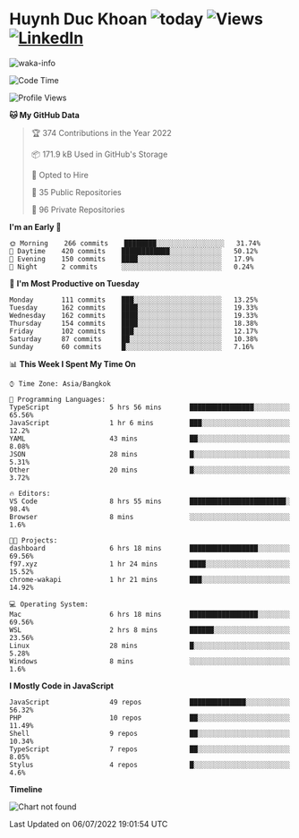 # Huynh Duc Khoan ![today](https://wakapi.dev/api/badge/f97/interval:today?label=today) ![Views](https://komarev.com/ghpvc/?username=f97) [![LinkedIn](https://img.shields.io/badge/-LinkedIn-5c5c5c?&logo=Linkedin&?logoColor=white&link=https://www.linkedin.com/in/huynhduckhoan/)](https://www.linkedin.com/in/huynhduckhoan/)

![waka-info](https://github-readme-stats.vercel.app/api/wakatime?username=f97&api_domain=wakapi.dev&bg_color=1A202C&title_color=2F855A&icon_color=2F855A&text_color=ffffff&custom_title=Wakapi%20Week%20Stats&layout=compact)

<!--START_SECTION:waka-->
![Code Time](http://img.shields.io/badge/Code%20Time-66%20hrs%2028%20mins-blue)

![Profile Views](http://img.shields.io/badge/Profile%20Views-14-blue)

**🐱 My GitHub Data** 

> 🏆 374 Contributions in the Year 2022
 > 
> 📦 171.9 kB Used in GitHub's Storage 
 > 
> 💼 Opted to Hire
 > 
> 📜 35 Public Repositories 
 > 
> 🔑 96 Private Repositories  
 > 
**I'm an Early 🐤** 

```text
🌞 Morning    266 commits    ████████░░░░░░░░░░░░░░░░░   31.74% 
🌆 Daytime    420 commits    ████████████░░░░░░░░░░░░░   50.12% 
🌃 Evening    150 commits    ████░░░░░░░░░░░░░░░░░░░░░   17.9% 
🌙 Night      2 commits      ░░░░░░░░░░░░░░░░░░░░░░░░░   0.24%

```
📅 **I'm Most Productive on Tuesday** 

```text
Monday       111 commits    ███░░░░░░░░░░░░░░░░░░░░░░   13.25% 
Tuesday      162 commits    ████░░░░░░░░░░░░░░░░░░░░░   19.33% 
Wednesday    162 commits    ████░░░░░░░░░░░░░░░░░░░░░   19.33% 
Thursday     154 commits    ████░░░░░░░░░░░░░░░░░░░░░   18.38% 
Friday       102 commits    ███░░░░░░░░░░░░░░░░░░░░░░   12.17% 
Saturday     87 commits     ██░░░░░░░░░░░░░░░░░░░░░░░   10.38% 
Sunday       60 commits     █░░░░░░░░░░░░░░░░░░░░░░░░   7.16%

```


📊 **This Week I Spent My Time On** 

```text
⌚︎ Time Zone: Asia/Bangkok

💬 Programming Languages: 
TypeScript               5 hrs 56 mins       ████████████████░░░░░░░░░   65.56% 
JavaScript               1 hr 6 mins         ███░░░░░░░░░░░░░░░░░░░░░░   12.2% 
YAML                     43 mins             ██░░░░░░░░░░░░░░░░░░░░░░░   8.08% 
JSON                     28 mins             █░░░░░░░░░░░░░░░░░░░░░░░░   5.31% 
Other                    20 mins             █░░░░░░░░░░░░░░░░░░░░░░░░   3.72%

🔥 Editors: 
VS Code                  8 hrs 55 mins       ████████████████████████░   98.4% 
Browser                  8 mins              ░░░░░░░░░░░░░░░░░░░░░░░░░   1.6%

🐱‍💻 Projects: 
dashboard                6 hrs 18 mins       █████████████████░░░░░░░░   69.56% 
f97.xyz                  1 hr 24 mins        ████░░░░░░░░░░░░░░░░░░░░░   15.52% 
chrome-wakapi            1 hr 21 mins        ███░░░░░░░░░░░░░░░░░░░░░░   14.92%

💻 Operating System: 
Mac                      6 hrs 18 mins       █████████████████░░░░░░░░   69.56% 
WSL                      2 hrs 8 mins        ██████░░░░░░░░░░░░░░░░░░░   23.56% 
Linux                    28 mins             █░░░░░░░░░░░░░░░░░░░░░░░░   5.28% 
Windows                  8 mins              ░░░░░░░░░░░░░░░░░░░░░░░░░   1.6%

```

**I Mostly Code in JavaScript** 

```text
JavaScript               49 repos            ██████████████░░░░░░░░░░░   56.32% 
PHP                      10 repos            ██░░░░░░░░░░░░░░░░░░░░░░░   11.49% 
Shell                    9 repos             ██░░░░░░░░░░░░░░░░░░░░░░░   10.34% 
TypeScript               7 repos             ██░░░░░░░░░░░░░░░░░░░░░░░   8.05% 
Stylus                   4 repos             █░░░░░░░░░░░░░░░░░░░░░░░░   4.6%

```


**Timeline**

![Chart not found](https://raw.githubusercontent.com/f97/f97/master/charts/bar_graph.png) 


 Last Updated on 06/07/2022 19:01:54 UTC
<!--END_SECTION:waka-->

